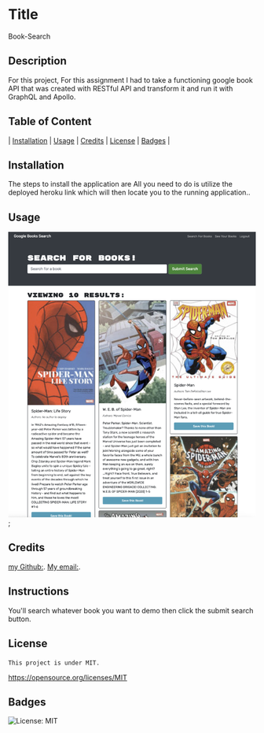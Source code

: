  # Title
  Book-Search

 ## Description
 For this project, For this assignment I had to take a functioning google book API that was created with RESTful API and transform it and run it with GraphQL and Apollo.

 ## Table of Content
 | [Installation](#installation) |
 [Usage](#usage) |
 [Credits](#credits) |
 [License](#license) |
 [Badges](#badges) |

 ## Installation
 The steps to install the application are All you need to do is utilize the deployed heroku link which will then locate you to the running application..

 ## Usage
 ![Application Demo](./images/Demo.png);

 ## Credits
 [my Github:](https://www.github.com/Grady253).
 [My email:](mailto:Grady.andre2@gmail.com).

 ## Instructions
 You'll search whatever book you want to demo then click the submit search button.

 ## License
 
    This project is under MIT.
 https://opensource.org/licenses/MIT

 ## Badges
 ![License: MIT](https://img.shields.io/badge/MIT-green.svg)
